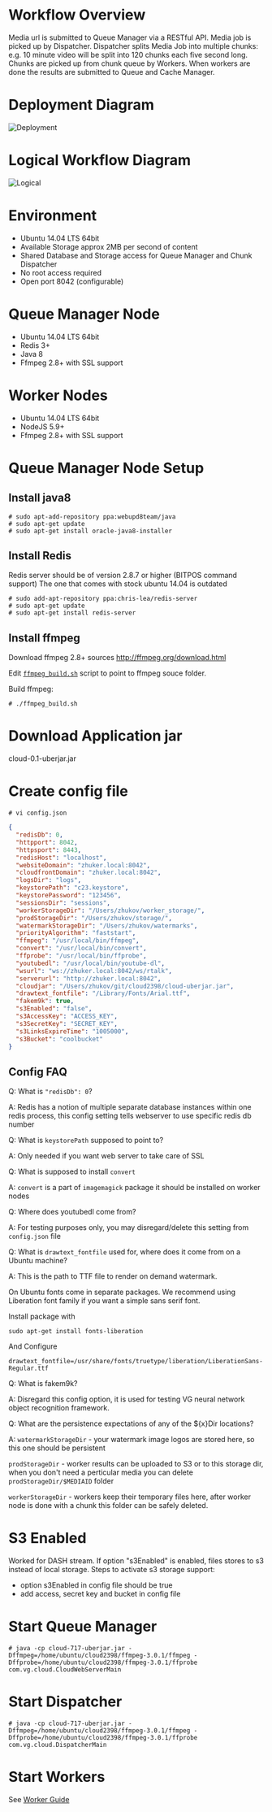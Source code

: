 # Workflow Overview

Media url is submitted to Queue Manager via a RESTful API.
Media job is picked up by Dispatcher.
Dispatcher splits Media Job into multiple chunks: e.g. 10 minute video will be split into 120 chunks each five second long.
Chunks are picked up from chunk queue by Workers.
When workers are done the results are submitted to Queue and Cache Manager.

# Deployment Diagram

![](Deployment.png "Deployment")

# Logical Workflow Diagram

![](LogicalFlow.png "Logical")

# Environment

* Ubuntu 14.04 LTS 64bit
* Available Storage approx 2MB per second of content
* Shared Database and Storage access for Queue Manager and Chunk Dispatcher
* No root access required
* Open port 8042 (configurable)

# Queue Manager Node

* Ubuntu 14.04 LTS 64bit
* Redis 3+
* Java 8
* Ffmpeg 2.8+ with SSL support

# Worker Nodes

* Ubuntu 14.04 LTS 64bit
* NodeJS 5.9+
* Ffmpeg 2.8+ with SSL support

# Queue Manager Node Setup

## Install java8

```
# sudo apt-add-repository ppa:webupd8team/java
# sudo apt-get update
# sudo apt-get install oracle-java8-installer
```

## Install Redis

Redis server should be of version 2.8.7 or higher (BITPOS command support) The one that comes with stock ubuntu 14.04 is outdated

```
# sudo add-apt-repository ppa:chris-lea/redis-server
# sudo apt-get update
# sudo apt-get install redis-server
```

## Install ffmpeg 

Download ffmpeg 2.8+ sources http://ffmpeg.org/download.html

Edit [`ffmpeg_build.sh`](ffmpeg_build.sh) script to point to ffmpeg souce folder.

Build ffmpeg:

```
# ./ffmpeg_build.sh
```


# Download Application jar

cloud-0.1-uberjar.jar

# Create config file

`# vi config.json`

```json
{
  "redisDb": 0,
  "httpport": 8042,
  "httpsport": 8443,
  "redisHost": "localhost",
  "websiteDomain": "zhuker.local:8042",
  "cloudfrontDomain": "zhuker.local:8042",
  "logsDir": "logs",
  "keystorePath": "c23.keystore",
  "keystorePassword": "123456",
  "sessionsDir": "sessions",
  "workerStorageDir": "/Users/zhukov/worker_storage/",
  "prodStorageDir": "/Users/zhukov/storage/",
  "watermarkStorageDir": "/Users/zhukov/watermarks", 
  "priorityAlgorithm": "faststart", 
  "ffmpeg": "/usr/local/bin/ffmpeg",
  "convert": "/usr/local/bin/convert",
  "ffprobe": "/usr/local/bin/ffprobe",
  "youtubedl": "/usr/local/bin/youtube-dl",
  "wsurl": "ws://zhuker.local:8042/ws/rtalk",
  "serverurl": "http://zhuker.local:8042",
  "cloudjar": "/Users/zhukov/git/cloud2398/cloud-uberjar.jar",
  "drawtext_fontfile": "/Library/Fonts/Arial.ttf",
  "fakem9k": true,
  "s3Enabled": "false",
  "s3AccessKey": "ACCESS_KEY",
  "s3SecretKey": "SECRET_KEY",
  "s3LinksExpireTime": "1005000",
  "s3Bucket": "coolbucket"
}
```

## Config FAQ

Q: What is `"redisDb": 0`?

A: Redis has a notion of multiple separate database instances within one redis process, this config setting tells webserver to use specific redis db number

Q: What is `keystorePath` supposed to point to?

A: Only needed if you want web server to take care of SSL

Q: What is supposed to install `convert`

A: `convert` is a part of `imagemagick` package it should be installed on worker nodes

Q: Where does youtubedl come from?

A: For testing purposes only, you may disregard/delete this setting from `config.json` file

Q: What is `drawtext_fontfile` used for, where does it come from on a Ubuntu machine?

A: This is the path to TTF file to render on demand watermark. 

On Ubuntu fonts come in separate packages. We recommend using Liberation font family if you want a simple sans serif font.

Install package with 

```
sudo apt-get install fonts-liberation
```

And Configure 
```
drawtext_fontfile=/usr/share/fonts/truetype/liberation/LiberationSans-Regular.ttf
```

Q: What is fakem9k?

A: Disregard this config option, it is used for testing VG neural network object recognition framework.

Q: What are the persistence expectations of any of the ${x}Dir locations?

A: `watermarkStorageDir` - your watermark image logos are stored here, so this one should be persistent

`prodStorageDir` - worker results can be uploaded to S3 or to this storage dir, when you don't need a perticular media you can delete  `prodStorageDir/$MEDIAID` folder

`workerStorageDir` - workers keep their temporary files here, after worker node is done with a chunk this folder can be safely deleted.



# S3 Enabled
Worked for DASH stream. If option "s3Enabled" is enabled, files stores to s3 instead of local storage.
Steps to activate s3 storage support:
 - option s3Enabled in config file should be true
 - add access, secret key and bucket in config file

# Start Queue Manager

```
# java -cp cloud-717-uberjar.jar -Dffmpeg=/home/ubuntu/cloud2398/ffmpeg-3.0.1/ffmpeg -Dffprobe=/home/ubuntu/cloud2398/ffmpeg-3.0.1/ffprobe com.vg.cloud.CloudWebServerMain
```

# Start Dispatcher

```
# java -cp cloud-717-uberjar.jar -Dffmpeg=/home/ubuntu/cloud2398/ffmpeg-3.0.1/ffmpeg -Dffprobe=/home/ubuntu/cloud2398/ffmpeg-3.0.1/ffprobe  com.vg.cloud.DispatcherMain
```

# Start Workers

See [Worker Guide](workers.md)

